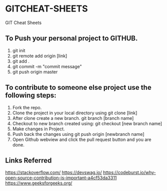 # GITCHEAT-SHEETS
GIT Cheat Sheets

## To Push your personal project to GITHUB.
1. git init
2. git remote add origin [link]
3. git add .
4. git commit -m "commit message"
5. git push origin master


## To contribute to someone else project use the following steps:
1. Fork the repo.
2. Clone the project in your local directory using
git clone [link]
3. After clone create a new branch.
git branch [branch name]
4. Checkout to new branch created using:
git checkout [new branch name]
5. Make changes in Project.
6. Push back the changes using
git push origin [newbranch name]
7. Open Github webview and click the pull request button and you are done.



## Links Referred
https://stackoverflow.com/
https://devswag.io/
https://codeburst.io/why-open-source-contribution-is-important-a4cf53da3311
https://www.geeksforgeeks.org/

